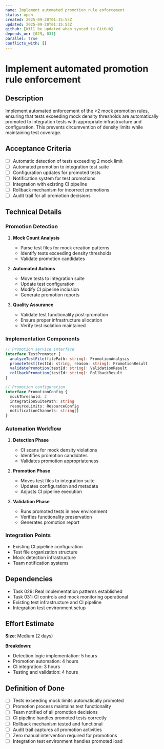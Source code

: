 ```yaml
---
name: Implement automated promotion rule enforcement
status: open
created: 2025-09-20T01:15:53Z
updated: 2025-09-20T01:15:53Z
github: [Will be updated when synced to GitHub]
depends_on: [029, 031]
parallel: true
conflicts_with: []
---
```


# Implement automated promotion rule enforcement

## Description

Implement automated enforcement of the >2 mock promotion rules, ensuring that
tests exceeding mock density thresholds are automatically promoted to
integration tests with appropriate infrastructure and configuration. This
prevents circumvention of density limits while maintaining test coverage.

## Acceptance Criteria

- [ ] Automatic detection of tests exceeding 2 mock limit
- [ ] Automated promotion to integration test suite
- [ ] Configuration updates for promoted tests
- [ ] Notification system for test promotions
- [ ] Integration with existing CI pipeline
- [ ] Rollback mechanism for incorrect promotions
- [ ] Audit trail for all promotion decisions

## Technical Details

### Promotion Detection

1. **Mock Count Analysis**
   - Parse test files for mock creation patterns
   - Identify tests exceeding density thresholds
   - Validate promotion candidates

2. **Automated Actions**
   - Move tests to integration suite
   - Update test configuration
   - Modify CI pipeline inclusion
   - Generate promotion reports

3. **Quality Assurance**
   - Validate test functionality post-promotion
   - Ensure proper infrastructure allocation
   - Verify test isolation maintained

### Implementation Components

```typescript
// Promotion service interface
interface TestPromoter {
  analyzeTestFile(filePath: string): PromotionAnalysis
  promoteTest(testId: string, reason: string): PromotionResult
  validatePromotion(testId: string): ValidationResult
  rollbackPromotion(testId: string): RollbackResult
}

// Promotion configuration
interface PromotionConfig {
  mockThreshold: 2
  integrationSuitePath: string
  resourceLimits: ResourceConfig
  notificationChannels: string[]
}
```

### Automation Workflow

1. **Detection Phase**
   - CI scans for mock density violations
   - Identifies promotion candidates
   - Validates promotion appropriateness

2. **Promotion Phase**
   - Moves test files to integration suite
   - Updates configuration and metadata
   - Adjusts CI pipeline execution

3. **Validation Phase**
   - Runs promoted tests in new environment
   - Verifies functionality preservation
   - Generates promotion report

### Integration Points

- Existing CI pipeline configuration
- Test file organization structure
- Mock detection infrastructure
- Team notification systems

## Dependencies

- Task 029: Real implementation patterns established
- Task 031: CI controls and mock monitoring operational
- Existing test infrastructure and CI pipeline
- Integration test environment setup

## Effort Estimate

**Size**: Medium (2 days)

**Breakdown**:

- Detection logic implementation: 5 hours
- Promotion automation: 4 hours
- CI integration: 3 hours
- Testing and validation: 4 hours

## Definition of Done

- [ ] Tests exceeding mock limits automatically promoted
- [ ] Promotion process maintains test functionality
- [ ] Team notified of all promotion decisions
- [ ] CI pipeline handles promoted tests correctly
- [ ] Rollback mechanism tested and functional
- [ ] Audit trail captures all promotion activities
- [ ] Zero manual intervention required for promotions
- [ ] Integration test environment handles promoted load
